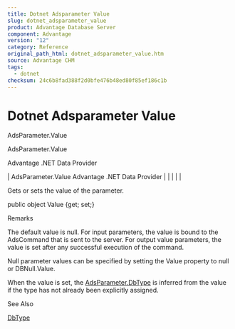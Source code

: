 ```yaml
---
title: Dotnet Adsparameter Value
slug: dotnet_adsparameter_value
product: Advantage Database Server
component: Advantage
version: "12"
category: Reference
original_path_html: dotnet_adsparameter_value.htm
source: Advantage CHM
tags:
  - dotnet
checksum: 24c6b8fad388f2d0bfe476b48ed80f85ef186c1b
---
```


# Dotnet Adsparameter Value

AdsParameter.Value

AdsParameter.Value

Advantage .NET Data Provider

| AdsParameter.Value  Advantage .NET Data Provider |  |  |  |  |

Gets or sets the value of the parameter.

public object Value {get; set;}

Remarks

The default value is null. For input parameters, the value is bound to the AdsCommand that is sent to the server. For output value parameters, the value is set after any successful execution of the command.

Null parameter values can be specified by setting the Value property to null or DBNull.Value.

When the value is set, the [AdsParameter.DbType](dotnet_adsparameter_dbtype.md) is inferred from the value if the type has not already been explicitly assigned.

See Also

[DbType](dotnet_adsparameter_dbtype.md)

